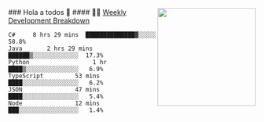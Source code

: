 <img align='right' src='https://user-images.githubusercontent.com/5713670/87202985-820dcb80-c2b6-11ea-9f56-7ec461c497c3.gif' width='200"'>
### Hola a todos 👋
#### 🏊‍♂️ <a href="https://gist.github.com/tw93/7854aac61f991ef4e7ae7b8440e4fdc6" target="_blank">Weekly Development Breakdown</a>

<!-- code_time starts -->

```text
C#     8 hrs 29 mins  ██████████████▓░░░░░  58.8%
Java       2 hrs 29 mins  ██████▒░░░░░░░░░░░░░  17.3%
Python                  1 hr  ████▒░░░░░░░░░░░░░░░   6.9%
TypeScript         53 mins  ████░░░░░░░░░░░░░░░░   6.2%
JSON               47 mins  ████░░░░░░░░░░░░░░░░   5.4%
Node               12 mins  ███░░░░░░░░░░░░░░░░░   1.4%
```

<!-- code_time ends -->
<!--
**khrisparrales/khrisparrales** is a ✨ _special_ ✨ repository because its `README.md` (this file) appears on your GitHub profile.

Here are some ideas to get you started:

- 🔭 I’m currently working on ...
- 🌱 I’m currently learning ...
- 👯 I’m looking to collaborate on ...
- 🤔 I’m looking for help with ...
- 💬 Ask me about ...
- 📫 How to reach me: ...
- 😄 Pronouns: ...
- ⚡ Fun fact: ...
-->
